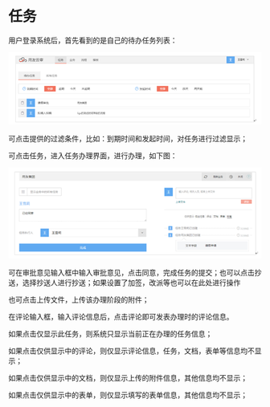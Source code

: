 # 任务

用户登录系统后，首先看到的是自己的待办任务列表：

![](/articles/approval/3-1/images/image35.png)

可点击提供的过滤条件，比如：到期时间和发起时间，对任务进行过滤显示；

可点击任务，进入任务办理界面，进行办理，如下图：

![](/articles/approval/3-1/images/image36.png)

可在审批意见输入框中输入审批意见，点击同意，完成任务的提交；也可以点击抄送，选择抄送人进行抄送；如果设置了加签，改派等也可以在此处进行操作

也可点击上传文件，上传该办理阶段的附件；

在评论输入框，输入评论信息后，点击评论即可发表办理时的评论信息。

如果点击仅显示此任务，则系统只显示当前正在办理的任务信息；

如果点击仅供显示中的评论，则仅显示评论信息，任务，文档，表单等信息均不显示；

如果点击仅供显示中的文档，则仅显示上传的附件信息，其他信息均不显示；

如果点击仅供显示中的表单，则仅显示填写的表单信息，其他信息均不显示；

